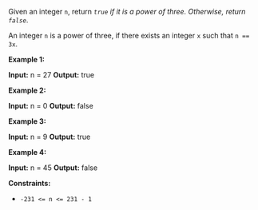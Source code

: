 
Given an integer `n`, return _`true` if it is a power of three. Otherwise, return `false`_.

An integer `n` is a power of three, if there exists an integer `x` such that `n == 3x`.

**Example 1:**

**Input:** n = 27
**Output:** true

**Example 2:**

**Input:** n = 0
**Output:** false

**Example 3:**

**Input:** n = 9
**Output:** true

**Example 4:**

**Input:** n = 45
**Output:** false

**Constraints:**

-   `-231 <= n <= 231 - 1`
